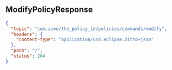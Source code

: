 ## ModifyPolicyResponse

```json
{
  "topic": "com.acme/the_policy_id/policies/commands/modify",
  "headers": {
    "content-type": "application/vnd.eclipse.ditto+json"
  },
  "path": "/",
  "status": 204
}
```
